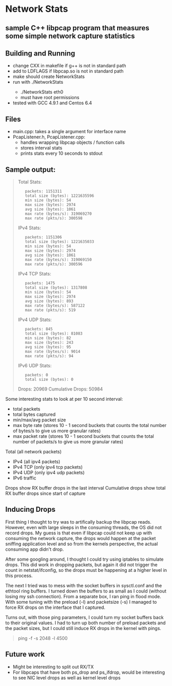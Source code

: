 # Network Stats

## sample C++ libpcap program that measures some simple network capture statistics

## Building and Running
  * change CXX in makefile if g++ is not in standard path
  * add to LDFLAGS if libpcap.so is not in standard path
  * make should create NetworkStats
  * run with ./NetworkStats <interface name> 
    * ./NetworkStats eth0 
    * must have root permissions
  * tested with GCC 4.9.1 and Centos 6.4


## Files
  * main.cpp: takes a single argument for interface name
  * PcapListener.h, PcapListener.cpp: 
    * handles wrapping libpcap objects / function calls
    * stores interval stats
    * prints stats every 10 seconds to stdout


## Sample output:

>Total Stats:
>
>        packets: 1151311
>        total size (bytes): 1221635596
>        min size (bytes): 54
>        max size (bytes): 2974
>        avg size (bytes): 1061
>        max rate (bytes/s): 319069270
>        max rate (pkts/s): 300598
>
>IPv4 Stats:
>
>        packets: 1151306
>        total size (bytes): 1221635033
>        min size (bytes): 54
>        max size (bytes): 2974
>        avg size (bytes): 1061
>        max rate (bytes/s): 319069150
>        max rate (pkts/s): 300596
>
>IPv4 TCP Stats:
>
>        packets: 1475
>        total size (bytes): 1317808
>        min size (bytes): 54
>        max size (bytes): 2974
>        avg size (bytes): 893
>        max rate (bytes/s): 587122
>        max rate (pkts/s): 519
>
>IPv4 UDP Stats:
>
>        packets: 845
>        total size (bytes): 81083
>        min size (bytes): 82
>        max size (bytes): 243
>        avg size (bytes): 95
>        max rate (bytes/s): 9014
>        max rate (pkts/s): 94
>
>IPv6 UDP Stats:
>
>        packets: 0
>        total size (bytes): 0
>
>Drops: 20969
>Cumulative Drops: 50984
> 

Some interesting stats to look at per 10 second interval:
  * total packets
  * total bytes captured
  * min/max/avg packet size
  * max byte rate (stores 10 - 1 second buckets that counts the total number of bytes/s to give us more granular rates)
  * max packet rate (stores 10 - 1 second buckets that counts the total number of packets/s to give us more granular rates)

Total (all network packets)
  * IPv4 (all ipv4 packets)
   * IPv4 TCP (only ipv4 tcp packets)
   * IPv4 UDP (only ipv4 udp packets)
  * IPv6 traffic

Drops show RX buffer drops in the last interval
Cumulative drops show total RX buffer drops since start of capture

## Inducing Drops

First thing I thought to try was to artifically backup the libpcap reads.
However, even with large sleeps in the consuming threads, the OS did not record
drops. My guess is that even if libpcap could not keep up with consuming the
network capture, the drops would happen at the packet sniffing application level 
and so from the kernels perspective, the actual consuming app didn't drop.

After some googling around, I thought I could try using iptables to simulate
drops. This did work in dropping packets, but again it did not trigger the count
in netstat/ifconfig, so the drops must be happening at a higher level in this
process.

The next I tried was to mess with the socket buffers in sysctl.conf and the
ethtool ring buffers. I turned down the buffers to as small as I could (without
losing my ssh connection). From a separate box, I ran ping in flood mode. With
some tuning with the preload (-l) and packetsize (-s) I managed to force RX drops
on the interface that I captured. 

Turns out, with those ping parameters, I could turn my socket buffers back to
their original values. I had to turn up both number of preload packets and the
packet sizes, but I could still induce RX drops in the kernel with pings.

> ping -f -s 2048 -l 4500


## Future work

  * Might be interesting to split out RX/TX
  * For libpcaps that have both ps_drop and ps_ifdrop, would be interesting to see NIC level drops as well as kernel level drops
